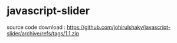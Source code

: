 # javascript-slider
source code download : https://github.com/johirulshaky/javascript-slider/archive/refs/tags/1.1.zip
